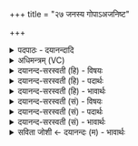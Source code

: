 +++
title = "२७ जनस्य गोपाऽअजनिष्ट"

+++
<details><summary>पदपाठः - दयानन्दादि</summary>

जन॑स्य। गो॒पाः। अ॒ज॒नि॒ष्ट॒। जागृ॑विः। अ॒ग्निः। सु॒दक्ष॒ इति॑ सु॒ऽदक्षः॑। सु॒वि॒ताय॑। नव्य॑से। घृ॒तप्र॑तीक॒ इति॑ घृ॒तऽप्र॑तीकः। बृ॒ह॒ता। दि॒वि॒स्पृशेति॑ दिवि॒ऽस्पृशा॑। द्यु॒मदिति॑ द्यु॒ऽमत्। वि। भा॒ति॒। भ॒र॒तेभ्यः॑। शुचिः॑। २७।
</details>

<details><summary>अधिमन्त्रम् (VC)</summary>

- अग्निर्देवता
- परमेष्ठी ऋषिः
- निचृदार्षी जगती
- निषादः
</details>

<details><summary>दयानन्द-सरस्वती (हि) - विषयः</summary>

फिर वह कैसा हो, यह विषय अगले मन्त्र में कहा है ॥
</details>

<details><summary>दयानन्द-सरस्वती (हि) - पदार्थः</summary>

पदार्थान्वयभाषाः -  हे मनुष्यो ! जो (जनस्य) उत्पन्न हुए संसार का (गोपाः) रक्षक (जागृविः) जानने रूप स्वभाववाला (सुदक्षः) सुन्दर बल का हेतु (घृतप्रतीकः) घृत से बढ़ने हारा (शुचिः) पवित्र (अग्निः) बिजुली (नव्यसे) अत्यन्त नवीन (सुविताय) उत्पन्न करने योग्य ऐश्वर्य के लिये (अजनिष्ट) प्रकट हुआ है और (बृहता) बड़े (दिविस्पृशा) प्रकाश में स्पर्श से (भरतेभ्यः) सूर्यों से (द्युमत्) प्रकाशयुक्त हुआ (विभाति) शोभित होता है, उस को तुम लोग जानो ॥२७ ॥
</details>

<details><summary>दयानन्द-सरस्वती (हि) - भावार्थः</summary>

भावार्थभाषाः -  मनुष्यों को चाहिये कि जो ऐश्वर्य्यप्राप्ति का विशेष कारण सृष्टि के सूर्यों का निमित्त बिजुली रूप तेज है, उसको जान के उपकार लिया करें ॥२७ ॥
</details>

<details><summary>दयानन्द-सरस्वती (सं) - विषयः</summary>

पुनः स कीदृश इत्याह ॥
</details>

<details><summary>दयानन्द-सरस्वती (सं) - पदार्थः</summary>

पदार्थान्वयभाषाः -  हे मनुष्याः ! यो जनस्य गोपा जागृविः सुदक्षो घृतप्रतीकः शुचिरग्निर्नव्यसे सुवितायाऽजनिष्ट, बृहता दिविस्पृशा भरतेभ्यो द्युमद्विभाति, तं यूयं विजानीत ॥२७ ॥
</details>

<details><summary>दयानन्द-सरस्वती (सं) - भावार्थः</summary>

भावार्थभाषाः -  मनुष्यैर्यदैश्वर्यप्राप्तेरसाधारणं निमित्तं सृष्टिस्थानां सूर्याणां कारणं विद्युत्तेजस्तद्विज्ञायोपयोक्तव्यम् ॥२७ ॥
</details>

<details><summary>सविता जोशी ← दयानन्दः (म) - भावार्थः</summary>

भावार्थभाषाः -  या सृष्टीत सूर्याच्या रूपाने जे विद्युतरूपी तेज प्रकट होते ते ऐश्वर्यप्राप्तीचे विशेष कारण आहे. हे माणसांनी जाणले पाहिजे व त्याचा लाभ करून घेतला पाहिजे.
</details>